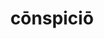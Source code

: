 ---
title: cōnspiciō
meaning: to notice
ch: four
pos: verb
inf: conspicere
secondppstem: cōnspic
infend: ere
conjugation: third
derivative: conspicuous
---